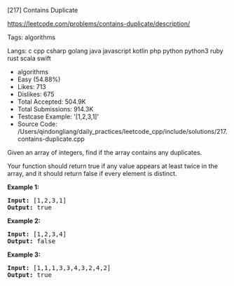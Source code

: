 [217] Contains Duplicate  

https://leetcode.com/problems/contains-duplicate/description/

Tags:   algorithms 

Langs:  c   cpp   csharp   golang   java   javascript   kotlin   php   python   python3   ruby   rust   scala   swift 

* algorithms
* Easy (54.88%)
* Likes:    713
* Dislikes: 675
* Total Accepted:    504.9K
* Total Submissions: 914.3K
* Testcase Example:  '[1,2,3,1]'
* Source Code:       /Users/qindongliang/daily_practices/leetcode_cpp/include/solutions/217.contains-duplicate.cpp

<p>Given an array of integers, find if the array contains any duplicates.</p>

<p>Your function should return true if any value appears at least twice in the array, and it should return false if every element is distinct.</p>

<p><strong>Example 1:</strong></p>

<pre>
<strong>Input:</strong> [1,2,3,1]
<strong>Output:</strong> true</pre>

<p><strong>Example 2:</strong></p>

<pre>
<strong>Input: </strong>[1,2,3,4]
<strong>Output:</strong> false</pre>

<p><strong>Example 3:</strong></p>

<pre>
<strong>Input: </strong>[1,1,1,3,3,4,3,2,4,2]
<strong>Output:</strong> true</pre>

